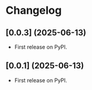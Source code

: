 # Changelog

## [0.0.3] (2025-06-13)

* First release on PyPI.

## [0.0.1] (2025-06-13)

* First release on PyPI.
